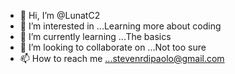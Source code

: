 - 👋 Hi, I’m @LunatC2
- 👀 I’m interested in ...Learning more about coding
- 🌱 I’m currently learning ...The basics
- 💞️ I’m looking to collaborate on ...Not too sure
- 📫 How to reach me ...stevenrdipaolo@gmail.com

<!---
LunatC2/LunatC2 is a ✨ special ✨ repository because its `README.md` (this file) appears on your GitHub profile.
You can click the Preview link to take a look at your changes.
--->
